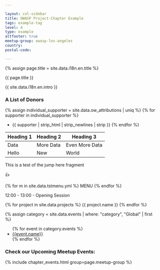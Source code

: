```yaml
---

layout: col-sidebar
title: OWASP Project-Chapter Example
tags: example-tag
level: 4
type: example
altfooter: true
meetup-group: owasp-los-angeles
country: 
postal-code: 

---
```


<link rel="stylesheet" href="/www-projectchapter-example/assets/css/styles.css">

{% assign page.title = site.data.i18n.en.title %}

{{ page.title }}

<!-- rebuild 24 -->

{{ site.data.i18n.en.intro }}


### A List of Donors

{% assign individual_supporter = site.data.ow_attributions | uniq %}
{% for supporter in individual_supporter %}
* {{ supporter | strip_html | strip_newlines | strip }}
{% endfor %}

| Heading 1 | Heading 2 | Heading 3 |
| --- | --- | --- |
| Data | More Data | Even More Data |
| Hello | New | World |


<section id="jumphere">
  This is a test of the jump here fragment
  </section>

:+1:


{% for m in site.data.tstmenu.yml %}
MENU
{% endfor %}


<a class='timeclass'>12:00 - 13:00 - Opening Session</a>

{% for project in site.data.projects %}
{{ project.name }}
{% endfor %}

{% assign category = site.data.events | where: "category", "Global" | first %}
   <ul>
      {% for event in category.events %}
      <li><a href="{{event.url}}" target="_blank" rel="noopener">{{event.name}}</a></li>
      {% endfor %}
   </ul>
   
### Check our Upcoming Meetup Events:
{% include chapter_events.html group=page.meetup-group %}


<script type='text/javascript'>
  $(function(){
    $(".timeclass").hover(function() {
      utc_str = $(this).text();
      ndx = utc_str.indexOf(':');
      st_hour_str = utc_str.substring(0, ndx);
      st_min_str = utc_str.substring(ndx + 1, ndx + 3);
      utc_dt = luxon.DateTime.utc(2020, 06, 06, parseInt(st_hour_str), parseInt(st_min_str), 0);
      start_dt = utc_dt.setZone(luxon.DateTime.local().zoneName);

      ndx = utc_str.lastIndexOf(':');
      end_hour_str = utc_str.substring(ndx - 2, ndx - 1);
      end_min_str = utc_str.substring(ndx + 1, ndx + 3);
      utc_dt = luxon.DateTime.utc(2020, 06, 06, parseInt(end_hour_str), parseInt(end_min_str), 0);
      end_dt = utc_dt.setZone(luxon.DateTime.local().zoneName);
      popstr = start_dt.toLocaleString(luxon.DateTime.TIME_WITH_SECONDS) + ' to ' + end_dt.toLocaleString(luxon.DateTime.TIME_WITH_SHORT_OFFSET);
      $(this).prop('title', popstr);
    });
  });

  
</script>
